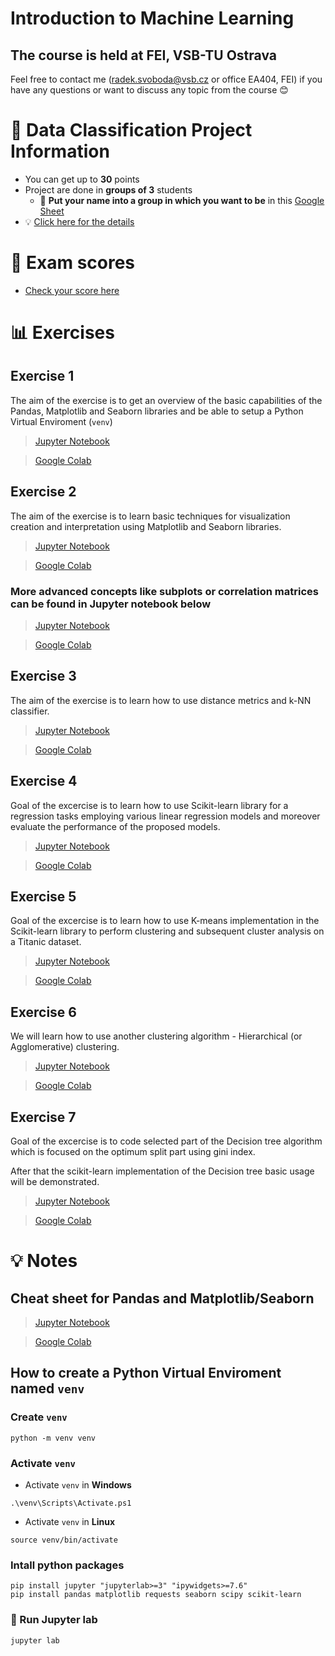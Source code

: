 # Introduction to Machine Learning
## The course is held at FEI, VSB-TU Ostrava

Feel free to contact me (<radek.svoboda@vsb.cz> or office EA404, FEI) if you have any questions or want to discuss any topic from the course 😊

# 📌 Data Classification Project Information
* You can get up to **30** points
* Project are done in **groups of 3** students
  * 🎯 **Put your name into a group in which you want to be** in this [Google Sheet](https://docs.google.com/spreadsheets/d/1MBWVYLONwAmUPO5GywCn9Fh7V_TZXgUlVL4jz-7E_Sk/edit?usp=sharing)
* 💡 [Click here for the details](https://github.com/rasvob/EFREI-Introduction-to-Machine-Learning/blob/main/cls_project.md)

# 📌 Exam scores
* [Check your score here](https://docs.google.com/spreadsheets/d/14CPzyo5fXx_LViv-ylz3LtUPMG2OFdYAKWxjcfeNPGI/edit?usp=sharing)

# 📊 Exercises
## Exercise 1
The aim of the exercise is to get an overview of the basic capabilities of the Pandas, Matplotlib and Seaborn libraries and be able to setup a Python Virtual Enviroment (`venv`)

> [Jupyter Notebook](https://github.com/rasvob/EFREI-Introduction-to-Machine-Learning/blob/main/iml_01.ipynb)

> [Google Colab](https://colab.research.google.com/github/rasvob/EFREI-Introduction-to-Machine-Learning/blob/main/iml_01.ipynb)

## Exercise 2
The aim of the exercise is to learn basic techniques for visualization creation and interpretation using Matplotlib and Seaborn libraries.

> [Jupyter Notebook](https://github.com/rasvob/EFREI-Introduction-to-Machine-Learning/blob/main/iml_02.ipynb)

> [Google Colab](https://colab.research.google.com/github/rasvob/EFREI-Introduction-to-Machine-Learning/blob/main/iml_02.ipynb)

### More advanced concepts like subplots or correlation matrices can be found in Jupyter notebook below

> [Jupyter Notebook](https://github.com/rasvob/EFREI-Introduction-to-Machine-Learning/blob/main/iml_02_advanced.ipynb)

> [Google Colab](https://colab.research.google.com/github/rasvob/EFREI-Introduction-to-Machine-Learning/blob/main/iml_02_advanced.ipynb)

## Exercise 3
The aim of the exercise is to learn how to use distance metrics and k-NN classifier.

> [Jupyter Notebook](https://github.com/rasvob/EFREI-Introduction-to-Machine-Learning/blob/main/iml_03.ipynb)

> [Google Colab](https://colab.research.google.com/github/rasvob/EFREI-Introduction-to-Machine-Learning/blob/main/iml_03.ipynb)

## Exercise 4
Goal of the excercise is to learn how to use Scikit-learn library for a regression tasks employing various linear regression models and moreover evaluate the performance of the proposed models.

> [Jupyter Notebook](https://github.com/rasvob/EFREI-Introduction-to-Machine-Learning/blob/main/iml_04.ipynb)

> [Google Colab](https://colab.research.google.com/github/rasvob/EFREI-Introduction-to-Machine-Learning/blob/main/iml_04.ipynb)

## Exercise 5
Goal of the excercise is to learn how to use K-means implementation in the Scikit-learn library to perform clustering and subsequent cluster analysis on a Titanic dataset.

> [Jupyter Notebook](https://github.com/rasvob/EFREI-Introduction-to-Machine-Learning/blob/main/iml_05.ipynb)

> [Google Colab](https://colab.research.google.com/github/rasvob/EFREI-Introduction-to-Machine-Learning/blob/main/iml_05.ipynb)

## Exercise 6
We will learn how to use another clustering algorithm - Hierarchical (or Agglomerative) clustering. 

> [Jupyter Notebook](https://github.com/rasvob/EFREI-Introduction-to-Machine-Learning/blob/main/iml_06.ipynb)

> [Google Colab](https://colab.research.google.com/github/rasvob/EFREI-Introduction-to-Machine-Learning/blob/main/iml_06.ipynb)

## Exercise 7
Goal of the excercise is to code selected part of the Decision tree algorithm which is focused on the optimum split part using gini index. 

After that the scikit-learn implementation of the Decision tree basic usage will be demonstrated.

> [Jupyter Notebook](https://github.com/rasvob/EFREI-Introduction-to-Machine-Learning/blob/main/iml_07.ipynb)

> [Google Colab](https://colab.research.google.com/github/rasvob/EFREI-Introduction-to-Machine-Learning/blob/main/iml_07.ipynb)

# 💡 Notes
## Cheat sheet for Pandas and Matplotlib/Seaborn

> [Jupyter Notebook](https://github.com/rasvob/EFREI-Introduction-to-Machine-Learning/blob/main/iml_cheat_sheet.ipynb)

> [Google Colab](https://colab.research.google.com/github/rasvob/EFREI-Introduction-to-Machine-Learning/blob/main/iml_cheat_sheet.ipynb)



## How to create a Python Virtual Enviroment named `venv`
### Create `venv`
```
python -m venv venv
```

### Activate `venv`

* Activate `venv` in **Windows**
```
.\venv\Scripts\Activate.ps1
```

* Activate `venv` in **Linux**
```
source venv/bin/activate
```


### Intall python packages

```
pip install jupyter "jupyterlab>=3" "ipywidgets>=7.6"
pip install pandas matplotlib requests seaborn scipy scikit-learn
```

### 🚀 Run Jupyter lab

```
jupyter lab
```
